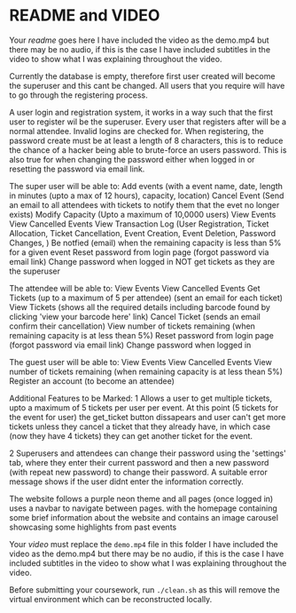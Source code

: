 # README and VIDEO

Your _readme_ goes here
I have included the video as the demo.mp4 but there may be no audio, if this is the case I have included subtitles in the video to show what I was explaining throughout the video.

Currently the database is empty, therefore first user created will become the superuser and this cant be changed. All users that you require will have to go through the registering process.

A user login and registration system, it works in a way such that the first user to register wil be the superuser. Every user that registers after will be a normal attendee. Invalid logins are checked for.
When registering, the password create must be at least a length of 8 characters, this is to reduce the chance of a hacker being able to brute-force an users password.
This is also true for when changing the password either when logged in or resetting the password via email link.

The super user will be able to:
Add events (with a event name, date, length in minutes (upto a max of 12 hours), capacity, location)
Cancel Event (Send an email to all attendees with tickets to notify them that the evet no longer exists)
Modify Capacity (Upto a maximum of 10,0000 users)
View Events
View Cancelled Events
View Transaction Log (User Registration, Ticket Allocation, Ticket Cancellation, Event Creation, Event Deletion, Password Changes, )
Be notfied (email) when the remaining capacity is less than 5% for a given event
Reset password from login page (forgot password via email link)
Change password when logged in
NOT get tickets as they are the superuser


The attendee will be able to:
View Events
View Cancelled Events
Get Tickets (up to a maximum of 5 per attendee) (sent an email for each ticket)
View Tickets (shows all the required details including barcode found by clicking 'view your barcode here' link)
Cancel Ticket (sends an email confirm their cancellation)
View number of tickets remaining (when remaining capacity is at less thean 5%)
Reset password from login page (forgot password via email link)
Change password when logged in

The guest user will be able to:
View Events
View Cancelled Events
View number of tickets remaining (when remaining capacity is at less thean 5%)
Register an account (to become an attendee)

Additional Features to be Marked:
1 Allows a user to get multiple tickets, upto a maximum of 5 tickets per user per event. At this point (5 tickets for the event for user) the get_ticket button dissapears and user can't get more tickets unless they cancel a ticket that they already have, in which case (now they have 4 tickets) they can get another ticket for the event.

2 Superusers and attendees can change their password using the 'settings' tab, where they enter their current password and then a new password (with repeat new password) to change their password. A suitable error message shows if the user didnt enter the information correctly.

The website follows a purple neon theme and all pages (once logged in) uses a navbar to navigate between pages. with the homepage containing some brief information about the website and contains an image carousel showcasing some highlights from past events



Your _video_ must replace the `demo.mp4` file in this folder
I have included the video as the demo.mp4 but there may be no audio, if this is the case I have included subtitles in the video to show what I was explaining throughout the video.

Before submitting your coursework, run `./clean.sh` as this will remove the virtual environment which can be reconstructed locally.

